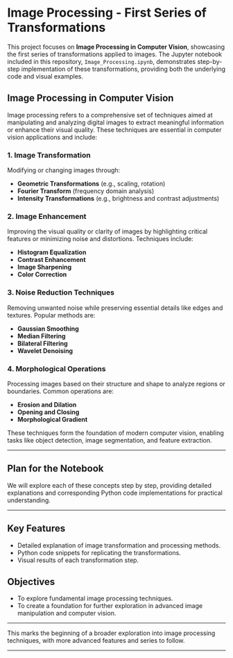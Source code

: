 # Image Processing - First Series of Transformations

This project focuses on **Image Processing in Computer Vision**, showcasing the first series of transformations applied to images. The Jupyter notebook included in this repository, `Image_Processing.ipynb`, demonstrates step-by-step implementation of these transformations, providing both the underlying code and visual examples.

## Image Processing in Computer Vision

Image processing refers to a comprehensive set of techniques aimed at manipulating and analyzing digital images to extract meaningful information or enhance their visual quality. These techniques are essential in computer vision applications and include:

### 1. Image Transformation  
Modifying or changing images through:  
   - **Geometric Transformations** (e.g., scaling, rotation)  
   - **Fourier Transform** (frequency domain analysis)  
   - **Intensity Transformations** (e.g., brightness and contrast adjustments)  

### 2. Image Enhancement  
Improving the visual quality or clarity of images by highlighting critical features or minimizing noise and distortions. Techniques include:  
   - **Histogram Equalization**  
   - **Contrast Enhancement**  
   - **Image Sharpening**  
   - **Color Correction**  

### 3. Noise Reduction Techniques  
Removing unwanted noise while preserving essential details like edges and textures. Popular methods are:  
   - **Gaussian Smoothing**  
   - **Median Filtering**  
   - **Bilateral Filtering**  
   - **Wavelet Denoising**  

### 4. Morphological Operations  
Processing images based on their structure and shape to analyze regions or boundaries. Common operations are:  
   - **Erosion and Dilation**  
   - **Opening and Closing**  
   - **Morphological Gradient**  

These techniques form the foundation of modern computer vision, enabling tasks like object detection, image segmentation, and feature extraction.

---

## Plan for the Notebook

We will explore each of these concepts step by step, providing detailed explanations and corresponding Python code implementations for practical understanding.

---

## Key Features
- Detailed explanation of image transformation and processing methods.
- Python code snippets for replicating the transformations.
- Visual results of each transformation step.

## Objectives
- To explore fundamental image processing techniques.
- To create a foundation for further exploration in advanced image manipulation and computer vision.

---


This marks the beginning of a broader exploration into image processing techniques, with more advanced features and series to follow.

---

